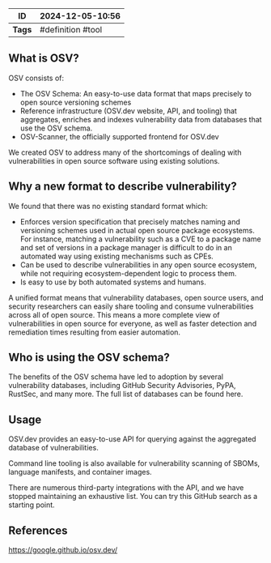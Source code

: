| ID       | 2024-12-05-10:56  |
| -------- | ----------------- |
| **Tags** | #definition #tool |
## What is OSV?

OSV consists of:

- The OSV Schema: An easy-to-use data format that maps precisely to open source versioning schemes
- Reference infrastructure (OSV.dev website, API, and tooling) that aggregates, enriches and indexes vulnerability data from databases that use the OSV schema.
- OSV-Scanner, the officially supported frontend for OSV.dev

We created OSV to address many of the shortcomings of dealing with vulnerabilities in open source software using existing solutions.

## Why a new format to describe vulnerability?

We found that there was no existing standard format which:
- Enforces version specification that precisely matches naming and versioning schemes used in actual open source package ecosystems. For instance, matching a vulnerability such as a CVE to a package name and set of versions in a package manager is difficult to do in an automated way using existing mechanisms such as CPEs.
- Can be used to describe vulnerabilities in any open source ecosystem, while not requiring ecosystem-dependent logic to process them.
- Is easy to use by both automated systems and humans.

A unified format means that vulnerability databases, open source users, and security researchers can easily share tooling and consume vulnerabilities across all of open source. This means a more complete view of vulnerabilities in open source for everyone, as well as faster detection and remediation times resulting from easier automation.

## Who is using the OSV schema?

The benefits of the OSV schema have led to adoption by several vulnerability databases, including GitHub Security Advisories, PyPA, RustSec, and many more. The full list of databases can be found here.

## Usage

OSV.dev provides an easy-to-use API for querying against the aggregated database of vulnerabilities.

Command line tooling is also available for vulnerability scanning of SBOMs, language manifests, and container images.

There are numerous third-party integrations with the API, and we have stopped maintaining an exhaustive list. You can try this GitHub search as a starting point.

## References
https://google.github.io/osv.dev/
